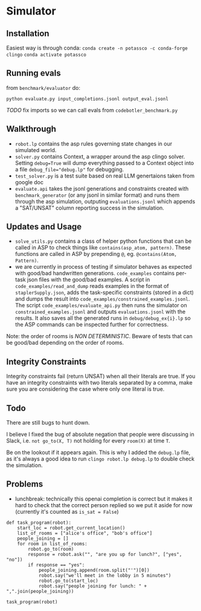 # Simulator

## Installation

Easiest way is through conda:
`conda create -n potassco -c conda-forge clingo`
`conda activate potassco`

## Running evals

from `benchmark/evaluator` do:

`python evaluate.py input_completions.jsonl output_eval.jsonl`

*TODO* fix imports so we can call evals from `codebotler_benchmark.py`

## Walkthrough

- `robot.lp` contains the asp rules governing state changes in our simulated world.
- `solver.py` contains Context, a wrapper around the asp clingo solver. Setting `debug=True` will dump everything passed to a Context object into a file `debug_file="debug.lp"` for debugging.
- `test_solver.py` is a test suite based on real LLM genertaions taken from google doc
- `evaluate.api` takes the jsonl generations and constraints created with `benchmark_generator` (or any jsonl in similar format) and runs them through the asp simulation, outputing `evaluations.jsonl` which appends a "SAT/UNSAT" column reporting success in the simulation.

## Updates and Usage

- `solve_utils.py` contains a class of helper python functions that can be called in ASP to check things like `contains(asp_atom, pattern)`. These functions are called in ASP by prepending `@`, eg. `@contains(Atom, Pattern)`.
- we are currently in process of testing if simulator behaves as expected with good/bad handwritten generations. `code_examples` contains per-task json files with the good/bad examples. A script in `code_examples/read_and_dump` reads examples in the format of `staplerSupply.json`, adds the task-specific constraints (stored in a dict) and dumps the result into `code_examples/constrained_examples.jsonl`. The script `code_examples/evaluate_api.py` then runs the simulator on `constrained_examples.jsonl` and outputs `evaluations.jsonl` with the results. It also saves all the generated runs in `debug/debug_ex{i}.lp` so the ASP commands can be inspected further for correctness.

Note: the order of rooms is *NON DETERMINISTIC*. Beware of tests that can be good/bad depending on the order of rooms.

## Integrity Constraints

Integrity constraints fail (return UNSAT) when all their literals are true. If you have an integrity constraints with two literals separated by a comma, make sure you are considering the case where only one literal is true.

## Todo

There are still bugs to hunt down. 

I believe I fixed the bug of absolute negation that people were discussing in Slack, i.e. `not go_to(X, T)` not holding for every `room(X)` at time `T`. 

Be on the lookout if it appears again. This is why I added the `debug.lp` file, as it's always a good idea to run `clingo robot.lp debug.lp` to double check the simulation.

## Problems

- lunchbreak: technically this openai completion is correct but it makes it hard to check that the correct person replied so we put it aside for now (currently it's counted as `is_sat = False`)

```
def task_program(robot):
    start_loc = robot.get_current_location()
    list_of_rooms = ["alice's office", "bob's office"]
    people_joining = []
    for room in list_of_rooms:  
        robot.go_to(room)
        response = robot.ask("", "are you up for lunch?", ["yes", "no"])
        if response == "yes":
            people_joining.append(room.split("'")[0])
            robot.say("we'll meet in the lobby in 5 minutes")
            robot.go_to(start_loc)
            robot.say("people joining for lunch: " + ",".join(people_joining))
            
task_program(robot)
```